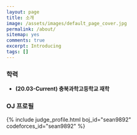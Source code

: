 ```yaml
---
layout: page
title: 소개
image: /assets/images/default_page_cover.jpg
permalink: /about/
sitemap: yes
comments: true
excerpt: Introducing
tags: []
---
```


### 학력

- **(20.03-Current) 충북과학고등학교 재학** 

### OJ 프로필

{% include judge_profile.html boj_id="sean9892" codeforces_id="sean9892" %}

